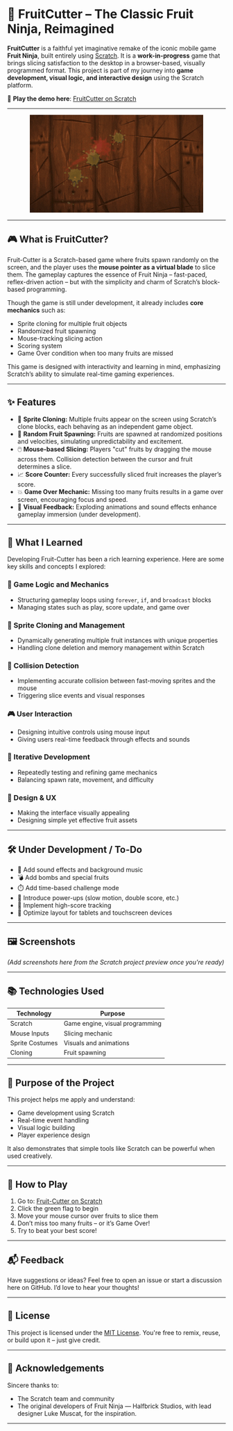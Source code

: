 # 🍉 FruitCutter – The Classic Fruit Ninja, Reimagined

**FruitCutter** is a faithful yet imaginative remake of the iconic mobile game **Fruit Ninja**, built entirely using [Scratch](https://scratch.mit.edu). It is a **work-in-progress** game that brings slicing satisfaction to the desktop in a browser-based, visually programmed format. This project is part of my journey into **game development, visual logic, and interactive design** using the Scratch platform.

🔗 **Play the demo here**: [FruitCutter on Scratch](https://scratch.mit.edu/projects/1197626235)

---

<p align="center">
  <img src="fn.gif" alt="FruitCutter Gameplay">
</p>


---

## 🎮 What is FruitCutter?

Fruit-Cutter is a Scratch-based game where fruits spawn randomly on the screen, and the player uses the **mouse pointer as a virtual blade** to slice them. The gameplay captures the essence of Fruit Ninja – fast-paced, reflex-driven action – but with the simplicity and charm of Scratch’s block-based programming.

Though the game is still under development, it already includes **core mechanics** such as:

- Sprite cloning for multiple fruit objects  
- Randomized fruit spawning  
- Mouse-tracking slicing action  
- Scoring system  
- Game Over condition when too many fruits are missed

This game is designed with interactivity and learning in mind, emphasizing Scratch’s ability to simulate real-time gaming experiences.

---

## ✨ Features

- 🥭 **Sprite Cloning:** Multiple fruits appear on the screen using Scratch’s clone blocks, each behaving as an independent game object.
- 🍌 **Random Fruit Spawning:** Fruits are spawned at randomized positions and velocities, simulating unpredictability and excitement.
- 🖱️ **Mouse-based Slicing:** Players "cut" fruits by dragging the mouse across them. Collision detection between the cursor and fruit determines a slice.
- 📈 **Score Counter:** Every successfully sliced fruit increases the player’s score.
- 💥 **Game Over Mechanic:** Missing too many fruits results in a game over screen, encouraging focus and speed.
- 🎨 **Visual Feedback:** Exploding animations and sound effects enhance gameplay immersion (under development).

---

## 🧠 What I Learned

Developing Fruit-Cutter has been a rich learning experience. Here are some key skills and concepts I explored:

### 🔄 Game Logic and Mechanics
- Structuring gameplay loops using `forever`, `if`, and `broadcast` blocks
- Managing states such as play, score update, and game over

### 👾 Sprite Cloning and Management
- Dynamically generating multiple fruit instances with unique properties
- Handling clone deletion and memory management within Scratch

### 🎯 Collision Detection
- Implementing accurate collision between fast-moving sprites and the mouse
- Triggering slice events and visual responses

### 🎮 User Interaction
- Designing intuitive controls using mouse input
- Giving users real-time feedback through effects and sounds

### 🧪 Iterative Development
- Repeatedly testing and refining game mechanics
- Balancing spawn rate, movement, and difficulty

### 🎨 Design & UX
- Making the interface visually appealing
- Designing simple yet effective fruit assets

---

## 🛠️ Under Development / To-Do

- 🎵 Add sound effects and background music
- 💣 Add bombs and special fruits
- ⏱️ Add time-based challenge mode
- 🌟 Introduce power-ups (slow motion, double score, etc.)
- 💾 Implement high-score tracking
- 📱 Optimize layout for tablets and touchscreen devices

---

## 🖼️ Screenshots

*(Add screenshots here from the Scratch project preview once you're ready)*

---

## 📚 Technologies Used

| Technology | Purpose |
|------------|---------|
| Scratch    | Game engine, visual programming |
| Mouse Inputs | Slicing mechanic |
| Sprite Costumes | Visuals and animations |
| Cloning | Fruit spawning |

---

## 🎯 Purpose of the Project

This project helps me apply and understand:

- Game development using Scratch
- Real-time event handling
- Visual logic building
- Player experience design

It also demonstrates that simple tools like Scratch can be powerful when used creatively.

---

## 🚀 How to Play

1. Go to: [Fruit-Cutter on Scratch](https://scratch.mit.edu/projects/1197626235)
2. Click the green flag to begin
3. Move your mouse cursor over fruits to slice them
4. Don’t miss too many fruits – or it’s Game Over!
5. Try to beat your best score!

---

## 📬 Feedback

Have suggestions or ideas? Feel free to open an issue or start a discussion here on GitHub. I’d love to hear your thoughts!

---

## 🧾 License

This project is licensed under the [MIT License](LICENSE). You're free to remix, reuse, or build upon it – just give credit.

---

## 🙌 Acknowledgements

Sincere thanks to:
- The Scratch team and community
- The original developers of Fruit Ninja — Halfbrick Studios, with lead designer Luke Muscat, for the inspiration.

---
